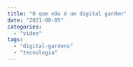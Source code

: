 ```yaml
---
title: "O que não é um digital garden"
date: "2021-08-05"
categories: 
  - "video"
tags: 
  - "digital-gardens"
  - "tecnologia"
---
```



